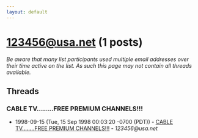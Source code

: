 ```yaml
---
layout: default
---
```


# 123456@usa.net (1 posts)

_Be aware that many list participants used multiple email addresses over their time active on the list. As such this page may not contain all threads available._

## Threads

### CABLE TV........FREE PREMIUM CHANNELS!!!
+ 1998-09-15 (Tue, 15 Sep 1998 00:03:20 -0700 (PDT)) - [CABLE TV........FREE PREMIUM CHANNELS!!!](/archive/1998/09/ca531d21afdfc972b02c50721caa585e5eb1b61f997e4309f501081da696c3bf) - _123456@usa.net_

